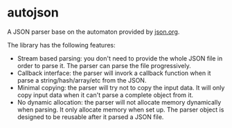 autojson
========

A JSON parser base on the automaton provided by [json.org](http://www.json.org/JSON_checker/).

The library has the following features:

- Stream based parsing: you don't need to provide the whole JSON file in order to
parse it. The parser can parse the file progressively.
- Callback interface: the parser will invork a callback function when it parse
a string/hash/array/etc from the JSON.
- Minimal copying: the parser will try not to copy the input data. It will only
copy input data when it can't parse a complete object from it.
- No dynamic allocation: the parser will not allocate memory dynamically when
parsing. It only allocate memory when set up. The parser object is designed to be
reusable after it parsed a JSON file.


